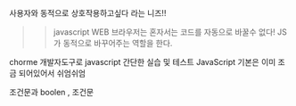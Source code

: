 사용자와 동적으로 상호작용하고싶다 라는 니즈!! 
>> javascript
WEB 브라우저는 혼자서는 코드를 자동으로 바꿀수 없다!
JS 가 동적으로 바꾸어주는 역할을 한다. 

<!-- 

기본 html 태그틀 복사용

<!DOCTYPE html>
<html>
    <head>
        <meta charset="utf-8">
        <title></title>
    </head>
    <body>

    </body>
</html>

-->

chorme 개발자도구로 javascript 간단한 실습 및 테스트
JavaScript 기본은 이미 조금 되어있어서 쉬엄쉬엄

조건문과 boolen , 조건문